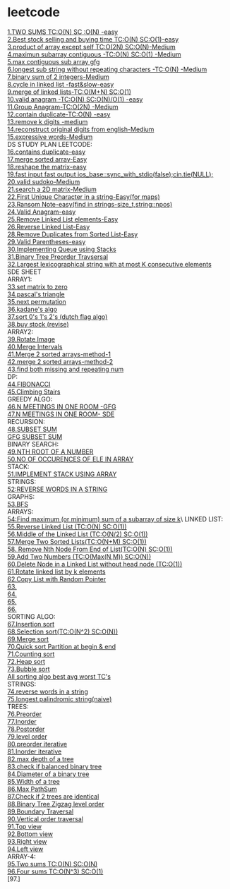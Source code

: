 # leetcode 
[1.TWO SUMS TC:O(N) SC :O(N) -easy](https://leetcode.com/problems/two-sum/)\
[2.Best stock selling and buying time TC:O(N) SC:O(1)-easy](https://leetcode.com/problems/best-time-to-buy-and-sell-stock/)\
[3.product of array except self TC:O(2N) SC:O(N)-Medium](https://leetcode.com/problems/product-of-array-except-self/)\
[4.maximun subarray contiguous -TC:O(N) SC:O(1) -Medium](https://leetcode.com/problems/maximum-subarray/)\
[5.max contiguous sub array gfg](https://www.geeksforgeeks.org/largest-sum-contiguous-subarray/)\
[6.longest sub string without repeating characters -TC:O(N) -Medium](https://leetcode.com/problems/longest-substring-without-repeating-characters/)\
[7.binary sum of 2 integers-Medium](https://leetcode.com/problems/sum-of-two-integers/)\
[8.cycle in linked list -fast&slow-easy](https://leetcode.com/problems/linked-list-cycle/)\
[9.merge of linked lists-TC:O(M+N) SC:O(1)](https://leetcode.com/problems/merge-two-sorted-lists/)\
[10.valid anagram -TC:O(N) SC:O(N)/O(1) -easy](https://leetcode.com/problems/valid-anagram/)\
[11.Group Anagram-TC:O(2N) -Medium](https://leetcode.com/problems/group-anagrams/)\
[12.contain duplicate-TC:O(N) -easy](https://leetcode.com/problems/contains-duplicate/)\
[13.remove k digits -medium](https://leetcode.com/problems/remove-k-digits/)\
[14.reconstruct original digits from english-Medium](https://leetcode.com/problems/reconstruct-original-digits-from-english/)\
[15.expressive words-Medium](https://leetcode.com/problems/expressive-words/)\
DS STUDY PLAN LEETCODE:\
[16.contains duplicate-easy](https://leetcode.com/problems/contains-duplicate/)\
[17.merge sorted array-Easy](https://leetcode.com/problems/merge-sorted-array/)\
[18.reshape the matrix-easy](https://leetcode.com/problems/reshape-the-matrix/)\
[19.fast input fast output ios_base::sync_with_stdio(false);cin.tie(NULL);](https://www.javatpoint.com/fast-input-and-output-in-cpp)\
[20.valid sudoko-Medium](https://leetcode.com/problems/valid-sudoku/)\
[21.search a 2D matrix-Medium](https://leetcode.com/problems/search-a-2d-matrix/)\
[22.First Unique Character in a string-Easy(for maps)](https://leetcode.com/problems/first-unique-character-in-a-string/)\
[23.Ransom Note-easy(find in strings-size_t,string::npos)](https://leetcode.com/problems/ransom-note/)\
[24.Valid Anagram-easy](https://leetcode.com/problems/valid-anagram/)\
[25.Remove Linked List elements-Easy](https://leetcode.com/problems/remove-linked-list-elements/)\
[26.Reverse Linked List-Easy](https://leetcode.com/problems/reverse-linked-list/)\
[28.Remove Duplicates from Sorted List-Easy](https://leetcode.com/problems/remove-duplicates-from-sorted-list/)\
[29.Valid Parentheses-easy](https://leetcode.com/problems/valid-parentheses/)\
[30.Implementing Queue using Stacks](https://leetcode.com/problems/implement-queue-using-stacks/)\
[31.Binary Tree Preorder Travsersal](https://leetcode.com/problems/binary-tree-preorder-traversal/)\
[32.Largest lexicographical string with at most K consecutive elements](https://www.geeksforgeeks.org/largest-lexicographical-string-with-at-most-k-consecutive-elements/)\
SDE SHEET \
ARRAY1: \
[33.set matrix to zero](https://leetcode.com/problems/set-matrix-zeroes/)\
[34.pascal's triangle](https://leetcode.com/problems/pascals-triangle/)\
[35.next permutation](https://leetcode.com/problems/next-permutation/)\
[36.kadane's algo](https://leetcode.com/problems/maximum-subarray/)\
[37.sort 0's 1's 2's (dutch flag algo)](https://leetcode.com/problems/sort-colors/)\
[38.buy stock (revise)](https://leetcode.com/problems/best-time-to-buy-and-sell-stock/)\
ARRAY2:\
[39.Rotate Image](https://leetcode.com/problems/rotate-image/)\
[40.Merge Intervals](https://leetcode.com/problems/merge-intervals/)\
[41.Merge 2 sorted arrays-method-1](https://www.techiedelight.com/inplace-merge-two-sorted-arrays/)\
[42.merge 2 sorted arrays-method-2](https://www.geeksforgeeks.org/efficiently-merging-two-sorted-arrays-with-o1-extra-space/)\
[43.find both missing and repeating num](https://www.geeksforgeeks.org/find-a-repeating-and-a-missing-number/)\
DP:\
[44.FIBONACCI](https://leetcode.com/problems/fibonacci-number/submissions/)\
[45.Climbing Stairs](https://leetcode.com/problems/climbing-stairs/)\
GREEDY ALGO:\
[46.N MEETINGS IN ONE ROOM -GFG](https://practice.geeksforgeeks.org/problems/n-meetings-in-one-room-1587115620/1)\
[47.N MEETINGS IN ONE ROOM- SDE](https://takeuforward.org/data-structure/n-meetings-in-one-room/)\
RECURSION:\
[48.SUBSET SUM](https://takeuforward.org/data-structure/subset-sum-sum-of-all-subsets/)\
[GFG SUBSET SUM](https://practice.geeksforgeeks.org/problems/subset-sums2234/1)\
BINARY SEARCH:\
[49.NTH ROOT OF A NUMBER](https://takeuforward.org/data-structure/nth-root-of-a-number-using-binary-search/)\
[50.NO OF OCCURENCES OF ELE IN ARRAY](https://www.geeksforgeeks.org/count-number-of-occurrences-or-frequency-in-a-sorted-array/)\
STACK:\
[51.IMPLEMENT STACK USING ARRAY](https://takeuforward.org/data-structure/implement-stack-using-array/)\
STRINGS:\
[52:REVERSE WORDS IN A STRING](https://leetcode.com/problems/reverse-words-in-a-string/)\
GRAPHS:\
[53.BFS](https://practice.geeksforgeeks.org/problems/bfs-traversal-of-graph/1)\
ARRAYS:\
[54:Find maximum (or minimum) sum of a subarray of size k](https://www.geeksforgeeks.org/find-maximum-minimum-sum-subarray-size-k/#:~:text=Given%20an%20array%20of%20integers,%2C%2023%7D%20of%20size%204.)\
LINKED LIST:\
[55.Reverse Linked List (TC:O(N) SC:O(1))](https://leetcode.com/problems/reverse-linked-list/)\
[56.Middle of the Linked List (TC:O(N/2) SC:O(1))](https://leetcode.com/problems/middle-of-the-linked-list/)\
[57.Merge Two Sorted Lists(TC:O(N+M) SC:O(1))](https://leetcode.com/problems/merge-two-sorted-lists/)\
[58. Remove Nth Node From End of List(TC:O(N) SC:O(1))](https://leetcode.com/problems/remove-nth-node-from-end-of-list/)\
[59.Add Two Numbers (TC:O(Max(N,M)) SC:O(N))](https://leetcode.com/problems/add-two-numbers/)\
[60.Delete Node in a Linked List without head node (TC:O(1))](https://leetcode.com/problems/delete-node-in-a-linked-list/)\
[61.Rotate linked list by k elements](https://leetcode.com/problems/rotate-list/)\
[62.Copy List with Random Pointer](https://leetcode.com/problems/copy-list-with-random-pointer/)\
[63.]()\
[64.]()\
[65.]()\
[66.]()\
SORTING ALGO:\
[67.Insertion sort](https://www.geeksforgeeks.org/insertion-sort/)\
[68.Selection sort(TC:O(N^2) SC:O(N))](https://www.geeksforgeeks.org/selection-sort/)\
[69.Merge sort](https://www.geeksforgeeks.org/merge-sort/)\
[70.Quick sort Partition at begin & end](https://www.geeksforgeeks.org/quick-sort/)\
[71.Counting sort]()\
[72.Heap sort]()\
[73.Bubble sort](https://www.geeksforgeeks.org/bubble-sort/)\
[All sorting algo best avg worst TC's](https://www.geeksforgeeks.org/time-complexities-of-all-sorting-algorithms/)\
STRINGS:\
[74.reverse words in a string](https://takeuforward.org/data-structure/reverse-words-in-a-string/)\
[75.longest palindromic string(naive)](https://leetcode.com/problems/longest-palindromic-substring/)\
TREES:\
[76.Preorder](https://leetcode.com/problems/binary-tree-preorder-traversal/)\
[77.Inorder](https://leetcode.com/problems/binary-tree-inorder-traversal/)\
[78.Postorder](https://leetcode.com/problems/binary-tree-postorder-traversal/)\
[79.level order](https://leetcode.com/problems/binary-tree-level-order-traversal/)\
[80.preorder iterative](https://leetcode.com/problems/binary-tree-preorder-traversal/)\
[81.Inorder iterative](https://leetcode.com/problems/binary-tree-inorder-traversal/)\
[82.max depth of a tree](https://leetcode.com/problems/maximum-depth-of-binary-tree/)\
[83.check if balanced binary tree](https://leetcode.com/problems/balanced-binary-tree/)\
[84.Diameter of a binary tree](https://leetcode.com/problems/diameter-of-binary-tree/)\
[85.Width of a tree](https://leetcode.com/problems/maximum-width-of-binary-tree/)\
[86.Max PathSum](https://leetcode.com/problems/binary-tree-maximum-path-sum/)\
[87.Check if 2 trees are identical](https://leetcode.com/problems/same-tree/)\
[88.Binary Tree Zigzag level order](https://leetcode.com/problems/binary-tree-zigzag-level-order-traversal/)\
[89.Boundary Traversal](https://www.geeksforgeeks.org/boundary-traversal-of-binary-tree/)\
[90.Vertical order traversal](https://leetcode.com/problems/vertical-order-traversal-of-a-binary-tree/)\
[91.Top view]()\
[92.Bottom view]()\
[93.Right view]()\
[94.Left view]()\
ARRAY-4:\
[95.Two sums TC:O(N) SC:O(N)](https://leetcode.com/problems/two-sum/)\
[96.Four sums TC:O(N^3) SC:O(1)](https://leetcode.com/problems/4sum/)\
[97.]

